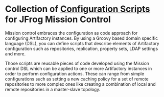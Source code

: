 # Collection of [Configuration Scripts](https://www.jfrog.com/confluence/display/MC/Configuration+Scripts) for JFrog Mission Control
Mission control embraces the configuration as code approach for configuring Artifactory instances. By using a Groovy based domain specific language (DSL), you can define scripts that describe elements of Artifactory configuration such as repositories, replication, property sets, LDAP settings and more.

Those scripts are reusable pieces of code developed using the Mission control DSL which can be applied to one or more Artifactory instances in order to perform configuration actions. These can range from simple configurations such as setting a new caching policy for a set of remote repositories to more complex ones like creating a combination of local and remote repositories in a master-slave topology.
